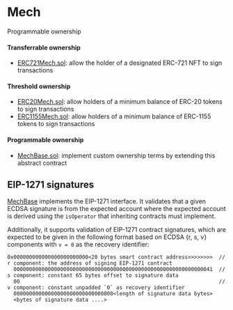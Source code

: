 # Mech

Programmable ownership

#### Transferrable ownership

- [ERC721Mech.sol](contracts/ERC721Mech.sol): allow the holder of a designated ERC-721 NFT to sign transactions

#### Threshold ownership

- [ERC20Mech.sol](contracts/ERC20Mech.sol): allow holders of a minimum balance of ERC-20 tokens to sign transactions
- [ERC1155Mech.sol](contracts/ERC1155Mech.sol): allow holders of a minimum balance of ERC-1155 tokens to sign transactions

#### Programmable ownership

- [MechBase.sol](contracts/MechBase.sol): implement custom ownership terms by extending this abstract contract

## EIP-1271 signatures

[MechBase](contracts/MechBase.sol) implements the EIP-1271 interface.
It validates that a given ECDSA signature is from the expected account where the expected account is derived using the `isOperator` that inheriting contracts must implement.

Additionally, it supports validation of EIP-1271 contract signatures, which are expected to be given in the following format based on ECDSA {r, s, v} components with `v = 0` as the recovery identifier:

```
0x000000000000000000000000<20 bytes smart contract address>>>>>>>>  // r component: the address of signing EIP-1271 contract
  0000000000000000000000000000000000000000000000000000000000000041  // s component: constant 65 bytes offset to signature data
  00                                                                // v component: constant unpadded `0` as recovery identifier
  00000000000000000000000000000000<length of signature data bytes>
  <bytes of signature data ....>
```
